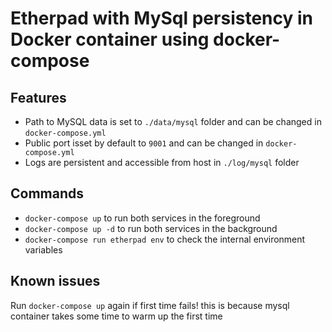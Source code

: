 Etherpad with MySql persistency in Docker container using docker-compose
=====================================================

## Features
 * Path to MySQL data is set to `./data/mysql` folder and can be changed in `docker-compose.yml`
 * Public port isset by default to `9001` and can be changed in `docker-compose.yml`
 * Logs are persistent and accessible from host in `./log/mysql` folder

## Commands
 * `docker-compose up` to run both services in the foreground
 * `docker-compose up -d` to run both services in the background
 * `docker-compose run etherpad env` to check the internal environment variables
 
## Known issues
Run `docker-compose up` again if first time fails! this is because mysql container takes some time to warm up the first time
